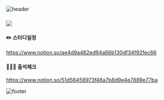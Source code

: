 ![header](https://capsule-render.vercel.app/api?type=wave&color=30A9DE&height=170&section=header&text=js-diver-study&animation=fadeIn&fontColor=090707&fontAlignX=45&fontAlignY=65&fontSize=100)

### <img src="https://img.shields.io/badge/Notion_Site-000000?style=flat-square&logo=Notion&logoColor=white"/>
#### ✏️ 스터디일정
https://www.notion.so/ae4d9a482ed94a66b130df34f92fec66
#### 🙋🏻‍♂️ 출석체크
https://www.notion.so/51d56458973f48a7b8d9e4e7889e77ba

![footer](https://capsule-render.vercel.app/api?type=wave&color=30A9DE&&height=150&section=footer)
